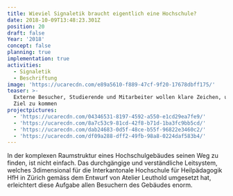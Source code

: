 ```yaml
---
title: Wieviel Signaletik braucht eigentlich eine Hochschule?
date: 2018-10-09T13:48:23.301Z
position: 20
draft: false
Year: '2018'
concept: false
planning: true
implementation: true
activities:
  - Signaletik
  - Beschriftung
image: 'https://ucarecdn.com/e89a5610-f889-47cf-9f20-17678dbff175/'
teaser: >-
  Externe Besucher, Studierende und Mitarbeiter wollen klare Zeichen, um ans
  Ziel zu kommen
projectpictures:
  - 'https://ucarecdn.com/04346531-8197-4592-a550-e1cd29ea7fe9/'
  - 'https://ucarecdn.com/8a7c53c9-81cd-42f8-b71d-1ba3fc9bb5cd/'
  - 'https://ucarecdn.com/dab24683-0d5f-48ce-b55f-96822e3460c2/'
  - 'https://ucarecdn.com/df09a288-dff2-49fb-98a8-0224daf583b4/'
---
```

In der komplexen Raumstruktur eines Hochschulgebäudes seinen Weg zu finden, ist nicht einfach. Das durchgängige und verständliche Leitsystem, welches 3dimensional für die Interkantonale Hochschule für Heilpädagogik HfH in Zürich gemäss dem Entwurf von Atelier Leuthold umgesetzt hat, erleichtert diese Aufgabe allen Besuchern des Gebäudes enorm.
